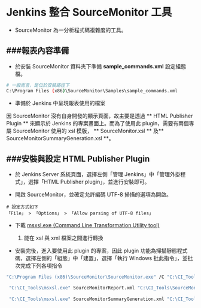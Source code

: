 # Jenkins 整合 SourceMonitor 工具

<script type="text/javascript" src="../js/general.js"></script>

* SourceMonitor 為一分析程式碼複雜度的工具。

###報表內容準備
---

* 於安裝 SourceMonitor 資料夾下準備 **sample_commands.xml** 設定組態檔。

```bash
# 一般而言，是位於安裝路徑下
C:\Program Files (x86)\SourceMonitor\Samples\sample_commands.xml
```

* 準備於 Jenkins 中呈現報表使用的檔案

因 SourceMonitor 沒有自身開發的顯示頁面，故主要是透過 ** HTML Publisher Plugin ** 來顯示於 Jenkins 的專案畫面上。而為了使用此 plugin，需要有兩個專屬 SourceMonitor 使用的 xsl 模版， ** SourceMonitor.xsl ** 及** SourceMonitorSummaryGeneration.xsl **。

###安裝與設定 HTML Publisher Plugin
---

* 於 Jenkins Server 系統頁面，選擇左側「管理 Jenkins」中「管理外掛程式」，選擇「HTML Publisher plugin」，並進行安裝即可。

* 開啟 SourceMonitor，並確定允許編碼 UTF-8 掃描的選項為開啟。

```text
# 設定方式如下
「File」 > 「Options」 > 「Allow parsing of UTF-8 files」
```

* 下載 [msxsl.exe (Command Line Transformation Utility tool)](https://www.microsoft.com/en-us/download/details.aspx?id=21714)
  1. 能在 xsl 與 xml 檔案之間進行轉換

* 安裝完後，進入要使用此 plugin 的專案，因此 plugin 功能為掃描靜態程式碼，選擇左側的「組態」中「建置」，選擇「執行 Windows 批此指令」，並批次完成下列各項指令

```bash
"C:\Program Files (x86)\SourceMonitor\SourceMonitor.exe" /C "C:\CI_Tools\SourceMonitorCommand.xml"

 "C:\CI_Tools\msxsl.exe" SourceMonitorReport.xml "C:\CI_Tools\SourceMonitorSummaryGeneration.xsl" -o SourceMonitorSummaryGeneration.xml
 
 "C:\CI_Tools\msxsl.exe" SourceMonitorSummaryGeneration.xml "C:\CI_Tools\SourceMonitor.xsl" -o SourceMonitorResult.html
```



